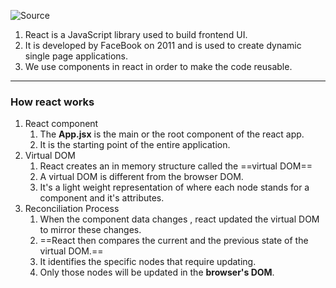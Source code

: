 ![Source](https://youtu.be/eILUmCJhl64?t=270)

1. React is a JavaScript library used to build frontend UI.
2. It is developed by FaceBook on 2011 and is used to create dynamic single page applications.
3. We use components in react in order to make the code reusable.

<hr>

### How react works
1. React component
	1. The **App.jsx** is the main or the root component of the react app.
	2. It is the starting point of the entire application.
2. Virtual DOM
	1. React creates an in memory structure called the ==virtual DOM==
	2. A virtual DOM is different from the browser DOM.
	3. It's a light weight representation of where each node stands for a component and it's attributes.
3. Reconciliation Process
	1. When the component data changes , react updated the virtual DOM to mirror these changes.
	2. ==React then compares the current and the previous state of the virtual DOM.==
	3. It identifies the specific nodes that require updating.
	4. Only those nodes will be updated in the **browser's DOM**.

